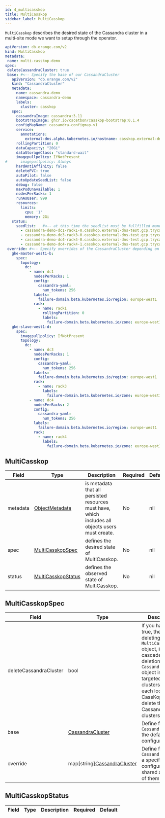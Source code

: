 ```yaml
---
id: 4_multicasskop
title: MultiCasskop
sidebar_label: MultiCasskop
---
```


`MultiCasskop` describes the desired state of the Cassandra cluster in a multi-site mode we want to setup through the operator.
 
 ```yaml
apiVersion: db.orange.com/v2
kind: MultiCasskop
metadata:
  name: multi-casskop-demo
spec:
  deleteCassandraCluster: true
  base: #<-- Specify the base of our CassandraCluster
    apiVersion: "db.orange.com/v2"
    kind: "CassandraCluster"
    metadata:
      name: cassandra-demo
      namespace: cassandra-demo
      labels:
        cluster: casskop
    spec:
      cassandraImage: cassandra:3.11
      bootstrapImage: ghcr.io/cscetbon/casskop-bootstrap:0.1.4
      configMapName: cassandra-configmap-v1
      service:
        annotations:
          external-dns.alpha.kubernetes.io/hostname: casskop.external-dns-test.gcp.trycatchlearn.fr.
      rollingPartition: 0
      dataCapacity: "20Gi"
      dataStorageClass: "standard-wait"
      imagepullpolicy: IfNotPresent
#      imagepullpolicy: Always
      hardAntiAffinity: false
      deletePVC: true
      autoPilot: false
      autoUpdateSeedList: false
      debug: false
      maxPodUnavailable: 1
      nodesPerRacks: 1
      runAsUser: 999
      resources:
        limits:
          cpu: '1'
          memory: 2Gi
    status:
      seedlist:   #<-- at this time the seedlist must be fullfilled manually with known predictive name of pods
        - cassandra-demo-dc1-rack1-0.casskop.external-dns-test.gcp.trycatchlearn.fr
        - cassandra-demo-dc3-rack3-0.casskop.external-dns-test.gcp.trycatchlearn.fr
        - cassandra-demo-dc4-rack4-0.casskop.external-dns-test.gcp.trycatchlearn.fr
        - cassandra-demo-dc4-rack4-1.casskop.external-dns-test.gcp.trycatchlearn.fr
  override: #<-- Specify overrides of the CassandraCluster depending on the target kubernetes cluster
    gke-master-west1-b:
      spec:
        topology:
          dc:
            - name: dc1
              nodesPerRacks: 1
              config:
                cassandra-yaml:
                  num_tokens: 256
              labels:
                failure-domain.beta.kubernetes.io/region: europe-west1
              rack:
                - name: rack1
                  rollingPartition: 0
                  labels:
                    failure-domain.beta.kubernetes.io/zone: europe-west1-b
    gke-slave-west1-d:
      spec:
        imagepullpolicy: IfNotPresent
        topology:
          dc:
            - name: dc3
              nodesPerRacks: 1
              config:
                cassandra-yaml:
                  num_tokens: 256
              labels:
                failure-domain.beta.kubernetes.io/region: europe-west1
              rack:
                - name: rack3
                  labels:
                    failure-domain.beta.kubernetes.io/zone: europe-west1-d
            - name: dc4
              nodesPerRacks: 2
              config:
                cassandra-yaml:
                  num_tokens: 256
              labels:
                failure-domain.beta.kubernetes.io/region: europe-west1
              rack:
                - name: rack4
                  labels:
                    failure-domain.beta.kubernetes.io/zone: europe-west1-d
 ```

## MultiCasskop

|Field|Type|Description|Required|Default|
|-----|----|-----------|--------|--------|
|metadata|[ObjectMetadata](https://godoc.org/k8s.io/apimachinery/pkg/apis/meta/v1#ObjectMeta)|is metadata that all persisted resources must have, which includes all objects users must create.|No|nil|
|spec|[MultiCasskopSpec](#multicasskopspec)|defines the desired state of MultiCasskop.|No|nil|
|status|[MultiCasskopStatus](#multicasskopstatus)|defines the observed state of MultiCasskop.|No|nil|

## MultiCasskopSpec

|Field|Type|Description|Required|Default|
|-----|----|-----------|--------|--------|
|deleteCassandraCluster|bool|If you have set to true, then when deleting the `MultiCassKop` object, it will cascade the deletion of the `CassandraCluster` object in the targeted k8s clusters. Then each local CassKop will delete their Cassandra clusters.|Yes|true|
|base|[CassandraCluster](/casskop/docs/6_references/1_cassandra_cluster#cassandracluster)|Define for all `CassandraCluster` the default configuration|Yes| - |
|override|map\[string\][CassandraCluster](/casskop/docs/6_references/1_cassandra_cluster#cassandracluster)|Define for each `CassandraCluster` a specific configuration not shared across all of them| Yes | -  |

## MultiCasskopStatus

|Field|Type|Description|Required|Default|
|-----|----|-----------|--------|--------|